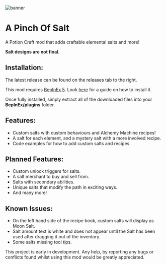![banner](https://user-images.githubusercontent.com/91914593/136452272-30e682c0-ec82-4d1b-a6ad-8dd266dc1653.png)
# A Pinch Of Salt

 A Potion Craft mod that adds craftable elemental salts and more!
 
 **Salt designs are not final.**
 
## Installation:

The latest release can be found on the releases tab to the right.

This mod requires [BepInEx 5](https://github.com/BepInEx/BepInEx/releases). Look [here](https://docs.bepinex.dev/master/articles/user_guide/installation/unity_mono.html) for a guide on how to install it.

Once fully installed, simply extract all of the downloaded files into your **BepInEx/plugins** folder.

## Features:
* Custom salts with custom behaviours and Alchemy Machine recipes!
* A salt for each element, and a mystery salt with a more involved recipe.
* Code examples for how to add custom salts and recipes.

## Planned Features:

* Custom unlock triggers for salts.
* A salt merchant to buy and sell from.
* Salts with secondary abilities.
* Unique salts that modify the path in exciting ways.
* And many more!

## Known Issues:

* On the left hand side of the recipe book, custom salts will display as Moon Salt.
* Salt amount text is white and does not appear until the Salt has been used after dragging it out of the inventory.
* Some salts missing tool tips.

This project is early in development. Any help, by reporting any bugs or conflicts found whilst using this mod would be greatly appreciated.
